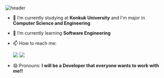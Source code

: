 <!--
### Hi there 👋
**Ji-InPark/Ji-InPark** is a ✨ _special_ ✨ repository because its `README.md` (this file) appears on your GitHub profile.
Here are some ideas to get you started:
- 👯 I’m looking to collaborate on ...
- 🤔 I’m looking for help with ...
- 💬 Ask me about ...
- ⚡ Fun fact: ...
-->

![header](https://capsule-render.vercel.app/api?type=waving&color=auto&height=300&section=header&text=Ji-In%20Park&fontSize=90)

- 🔭 I’m currently studying at **Konkuk University** and I'm major in **Computer Science and Engineering**
- 🌱 I’m currently learning **Software Engineering**
- 📫 How to reach me:

  <a href="mailto:jin225675@naver.com" target="_blank"><img src="https://img.shields.io/badge/jin225675@naver.com-green?style=flat-square&logo=naver&logoColor=white"/></a>
  <a href="mailto:jin225675@gmail.com" target="_blank"><img src="https://img.shields.io/badge/jin225675@gmail.com-red?style=flat-square&logo=gmail&logoColor=white"/></a>

- 😄 Pronouns: **I will be a Developer that everyone wants to work with me!!**
